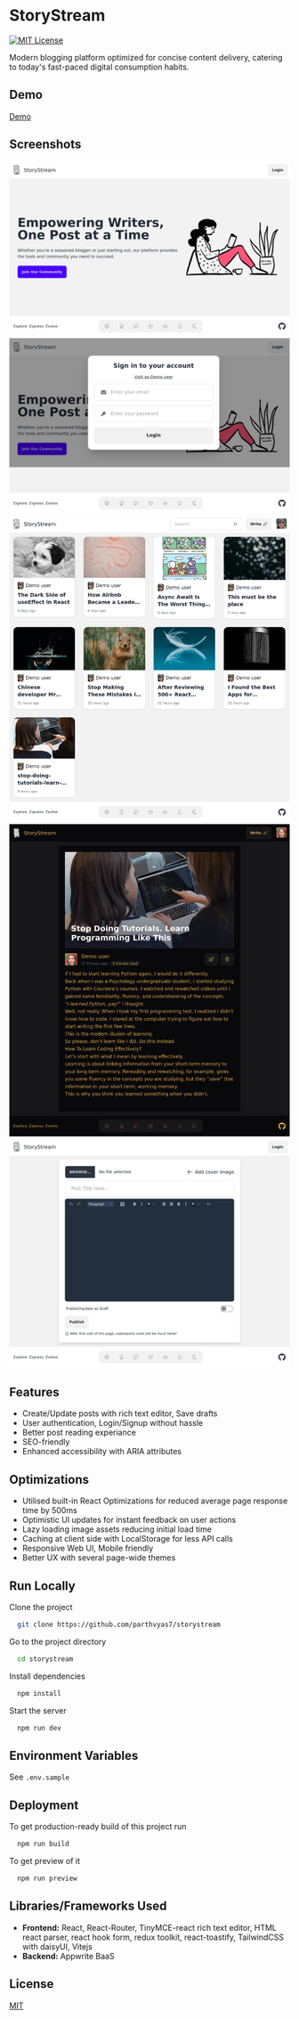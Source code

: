 # StoryStream

[![MIT License](https://img.shields.io/badge/License-MIT-green.svg)](https://choosealicense.com/licenses/mit/)

Modern blogging platform optimized for concise content delivery, catering to today's fast-paced digital consumption habits.

## Demo

[Demo]()

## Screenshots

![Landing page](/public/screenshots/Landing.png)
![Login page](/public/screenshots/Login.png)
![Feed](/public/screenshots/Feed.png)
![Post view](/public/screenshots/Post%20view.png)
![Add post](/public/screenshots/Create%20post.png)

## Features

- Create/Update posts with rich text editor, Save drafts
- User authentication, Login/Signup without hassle
- Better post reading experiance
- SEO-friendly
- Enhanced accessibility with ARIA attributes

## Optimizations

- Utilised built-in React Optimizations for reduced average page response time by 500ms
- Optimistic UI updates for instant feedback on user actions
- Lazy loading image assets reducing initial load time
- Caching at client side with LocalStorage for less API calls
- Responsive Web UI, Mobile friendly
- Better UX with several page-wide themes

## Run Locally

Clone the project

```bash
  git clone https://github.com/parthvyas7/storystream
```

Go to the project directory

```bash
  cd storystream
```

Install dependencies

```bash
  npm install
```

Start the server

```bash
  npm run dev
```

## Environment Variables

See `.env.sample`

## Deployment

To get production-ready build of this project run

```bash
  npm run build
```

To get preview of it

```bash
  npm run preview
```

## Libraries/Frameworks Used

- **Frontend:** React, React-Router, TinyMCE-react rich text editor, HTML react parser, react hook form, redux toolkit, react-toastify, TailwindCSS with daisyUI, Vitejs
- **Backend:** Appwrite BaaS

## License

[MIT](https://choosealicense.com/licenses/mit/)
